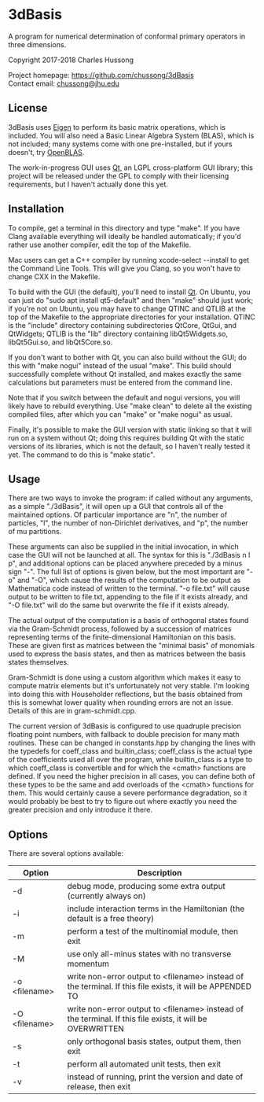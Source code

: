 # 3dBasis
A program for numerical determination of conformal primary operators in three 
dimensions.  

Copyright 2017-2018 Charles Hussong  

Project homepage:	https://github.com/chussong/3dBasis  
Contact email:		chussong@jhu.edu  

## License

3dBasis uses [Eigen](http://eigen.tuxfamily.org/) to perform its basic matrix 
operations, which is included. You will also need a Basic Linear Algebra
System (BLAS), which is not included; many systems come with one pre-installed,
but if yours doesn't, try [OpenBLAS](http://www.openblas.net/).  

The work-in-progress GUI uses [Qt](https://www.qt.io), an LGPL cross-platform 
GUI library; this project will be released under the GPL to comply with their 
licensing requirements, but I haven't actually done this yet.  

## Installation

To compile, get a terminal in this directory and type "make". If you have Clang
available everything will ideally be handled automatically; if you'd rather use
another compiler, edit the top of the Makefile.  

Mac users can get a C++ compiler by running xcode-select --install to get the 
Command Line Tools. This will give you Clang, so you won't have to change CXX in
the Makefile.  

To build with the GUI (the default), you'll need to install 
[Qt](https://www.qt.io/). On Ubuntu, you can just do 
"sudo apt install qt5-default" and then "make" should just work; if you're not 
on Ubuntu, you may have to change QTINC and QTLIB at the top of the Makefile to 
the appropriate directories for your installation. QTINC is the "include" 
directory containing subdirectories QtCore, QtGui, and QtWidgets; QTLIB is the 
"lib" directory containing libQt5Widgets.so, libQt5Gui.so, and libQt5Core.so.  

If you don't want to bother with Qt, you can also build without the GUI; do this
with "make nogui" instead of the usual "make". This build should successfully
complete without Qt installed, and makes exactly the same calculations but
parameters must be entered from the command line.  

Note that if you switch between the default and nogui versions, you will likely
have to rebuild everything. Use "make clean" to delete all the existing compiled
files, after which you can "make" or "make nogui" as usual.  

Finally, it's possible to make the GUI version with static linking so that it 
will run on a system without Qt; doing this requires building Qt with the static
versions of its libraries, which is not the default, so I haven't really tested
it yet. The command to do this is "make static".  

## Usage

There are two ways to invoke the program: if called without any arguments, as a
simple "./3dBasis", it will open up a GUI that controls all of the maintained
options. Of particular importance are "n", the number of particles, "l", the
number of non-Dirichlet derivatives, and "p", the number of mu partitions.  

These arguments can also be supplied in the initial invocation, in which case
the GUI will not be launched at all. The syntax for this is "./3dBasis n l p",
and additional options can be placed anywhere preceded by a minus sign "-". The
full list of options is given below, but the most important are "-o" and "-O",
which cause the results of the computation to be output as Mathematica code 
instead of written to the terminal. "-o file.txt" will cause output to be 
written to file.txt, appending to the file if it exists already, and 
"-O file.txt" will do the same but overwrite the file if it exists already.  

The actual output of the computation is a basis of orthogonal states found via
the Gram-Schmidt process, followed by a succession of matrices representing 
terms of the finite-dimensional Hamiltonian on this basis. These are given first
as matrices between the "minimal basis" of monomials used to express the basis
states, and then as matrices between the basis states themselves.  

Gram-Schmidt is done using a custom algorithm which makes it easy to compute
matrix elements but it's unfortunately not very stable. I'm looking into doing
this with Householder reflections, but the basis obtained from this is somewhat
lower quality when rounding errors are not an issue. Details of this are in
gram-schmidt.cpp.  

The current version of 3dBasis is configured to use quadruple precision floating
point numbers, with fallback to double precision for many math routines. These 
can be changed in constants.hpp by changing the lines with the typedefs for 
coeff\_class and builtin\_class; coeff\_class is the actual type of the 
coefficients used all over the program, while builtin\_class is a type to which
coeff\_class is convertible and for which the \<cmath\> functions are defined. 
If you need the higher precision in all cases, you can define both of these 
types to be the same and add overloads of the \<cmath\> functions for them. This
would certainly cause a severe performance degradation, so it would probably be
best to try to figure out where exactly you need the greater precision and only
introduce it there.  

## Options

There are several options available: 

| Option | Description |
| ------ | ----------- |
| -d | debug mode, producing some extra output (currently always on) |
| -i | include interaction terms in the Hamiltonian (the default is a free theory) |
| -m | perform a test of the multinomial module, then exit |
| -M | use only all-minus states with no transverse momentum |
| -o \<filename\> | write non-error output to \<filename\> instead of the terminal. If this file exists, it will be APPENDED TO |
| -O \<filename\> | write non-error output to \<filename\> instead of the terminal. If this file exists, it will be OVERWRITTEN |
| -s | only orthogonal basis states, output them, then exit |
| -t | perform all automated unit tests, then exit |
| -v | instead of running, print the version and date of release, then exit |
